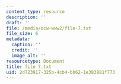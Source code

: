 ```yaml
---
content_type: resource
description: ''
draft: ''
file: /media/ocw-www2/file-7.txt
file_size: 6
metadata:
  caption: ''
  credit: ''
  image_alt: ''
resourcetype: Document
title: file 7.txt
uid: 2d723917-325b-4cb4-bb62-1e383881f773
---
```

